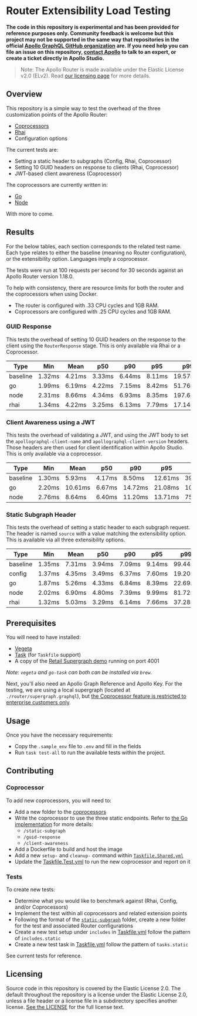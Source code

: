 # Router Extensibility Load Testing

**The code in this repository is experimental and has been provided for reference purposes only. Community feedback is welcome but this project may not be supported in the same way that repositories in the official [Apollo GraphQL GitHub organization](https://github.com/apollographql) are. If you need help you can file an issue on this repository, [contact Apollo](https://www.apollographql.com/contact-sales) to talk to an expert, or create a ticket directly in Apollo Studio.**

> Note: The Apollo Router is made available under the Elastic License v2.0 (ELv2).
> Read [our licensing page](https://www.apollographql.com/docs/resources/elastic-license-v2-faq/) for more details.

## Overview

This repository is a simple way to test the overhead of the three customization points of the Apollo Router:

* [Coprocessors](https://www.apollographql.com/docs/router/customizations/coprocessor)
* [Rhai](https://www.apollographql.com/docs/router/customizations/rhai)
* Configuration options

The current tests are:

* Setting a static header to subgraphs (Config, Rhai, Coprocessor)
* Setting 10 GUID headers on response to clients (Rhai, Coprocessor)
* JWT-based client awareness (Coprocessor)

The coprocessors are currently written in: 
* [Go](./coprocessors/go/)
* [Node](./coprocessors/node)

With more to come.

## Results

For the below tables, each section corresponds to the related test name. Each type relates to either the baseline (meaning no Router configuration), or the extensibility option. Languages imply a coprocessor. 

The tests were run at 100 requests per second for 30 seconds against an Apollo Router version 1.18.0. 

To help with consistency, there are resource limits for both the router and the coprocessors when using Docker. 

* The router is configured with .33 CPU cycles and 1GB RAM.
* Coprocessors are configured with .25 CPU cycles and 1GB RAM. 

### GUID Response

This tests the overhead of setting 10 GUID headers on the response to the client using the `RouterResponse` stage. This is only available via Rhai or a Coprocessor.

| Type     | Min    | Mean   | p50    | p90    | p95    | p99      | Max      |
| -------- | ------ | ------ | ------ | ------ | ------ | -------- | -------- |
| baseline | 1.32ms | 4.21ms | 3.33ms | 6.44ms | 8.11ms | 19.57ms  | 66.23ms  |
| go       | 1.99ms | 6.19ms | 4.22ms | 7.15ms | 8.42ms | 51.76ms  | 316.66ms |
| node     | 2.31ms | 8.66ms | 4.34ms | 6.93ms | 8.35ms | 197.68ms | 482.84ms |
| rhai     | 1.34ms | 4.22ms | 3.25ms | 6.13ms | 7.79ms | 17.14ms  | 155.39ms |

### Client Awareness using a JWT

This tests the overhead of validating a JWT, and using the JWT body to set the `apollographql-client-name` and `apollographql-client-version` headers. Those headers are then used for client identification within Apollo Studio.
This is only available via a coprocessor.

| Type     | Min    | Mean    | p50    | p90     | p95     | p99      | Max      |
| -------- | ------ | ------- | ------ | ------- | ------- | -------- | -------- |
| baseline | 1.30ms | 5.93ms  | 4.17ms | 8.50ms  | 12.61ms | 39.88ms  | 162.83ms |
| go       | 2.20ms | 10.61ms | 6.67ms | 14.72ms | 21.08ms | 107.63ms | 354.13ms |
| node     | 2.76ms | 8.64ms  | 6.40ms | 11.20ms | 13.71ms | 75.25ms  | 237.10ms |

### Static Subgraph Header

This tests the overhead of setting a static header to each subgraph request. The header is named `source` with a value matching the extensibility option. This is available via all three extensibility options.

| Type     | Min    | Mean   | p50    | p90    | p95    | p99     | Max      |
| -------- | ------ | ------ | ------ | ------ | ------ | ------- | -------- |
| baseline | 1.35ms | 7.31ms | 3.94ms | 7.09ms | 9.14ms | 99.44ms | 510.60ms |
| config   | 1.37ms | 4.35ms | 3.49ms | 6.37ms | 7.60ms | 19.20ms | 123.73ms |
| go       | 1.87ms | 5.26ms | 4.33ms | 6.84ms | 8.39ms | 22.69ms | 176.16ms |
| node     | 2.02ms | 6.90ms | 4.80ms | 7.39ms | 9.99ms | 81.72ms | 272.95ms |
| rhai     | 1.32ms | 5.03ms | 3.29ms | 6.14ms | 7.66ms | 37.28ms | 305.04ms |

## Prerequisites

You will need to have installed:

* [Vegeta](https://github.com/tsenart/vegeta)
* [Task](https://github.com/go-task/task) (for `Taskfile` support)
* A copy of the [Retail Supergraph demo](https://github.com/apollosolutions/retail-supergraph) running on port 4001

_Note: `vegeta` and `go-task` can both can be installed via `brew`._

Next, you'll also need an Apollo Graph Reference and Apollo Key. For the testing, we are using a local supergraph (located at `./router/supergraph.graphql`), but [the Coprocessor feature is restricted to enterprise customers only](https://www.apollographql.com/docs/router/customizations/coprocessor).

## Usage

Once you have the necessary requirements:

* Copy the `.sample_env` file to `.env` and fill in the fields
* Run `task test-all` to run the available tests within the project.

## Contributing

### Coprocessor

To add new coprocessors, you will need to:
- Add a new folder to the [coprocessors](./coprocessors/)
- Write the coprocessor to use the three static endpoints. Refer to [the Go implementation](./coprocessors/go/main.go) for more details:
  - `/static-subgraph`
  - `/guid-response`
  - `/client-awareness`
- Add a Dockerfile to build and host the image
- Add a new `setup-` and `cleanup-` command within [`Taskfile.Shared.yml`](./Taskfile.Shared.yml)
- Update the [Taskfile.Test.yml](./Taskfile.Test.yml) to run the new coprocessor and report on it

### Tests

To create new tests:

- Determine what you would like to benchmark against (Rhai, Config, and/or Coprocessors)
- Implement the test within all coprocessors and related extension points
- Following the format of the [`static-subgraph`](./tests/static-subgraph/) folder, create a new folder for the test and associated Router configurations
- Create a new test setup under `includes` in [Taskfile.yml](./Taskfile.yml) follow the pattern of `includes.static`
- Create a new test task in [Taskfile.yml](./Taskfile.yml) follow the pattern of `tasks.static`

See current tests for reference.

## Licensing

Source code in this repository is covered by the Elastic License 2.0. The
default throughout the repository is a license under the Elastic License 2.0,
unless a file header or a license file in a subdirectory specifies another
license. [See the LICENSE](./LICENSE) for the full license text.

